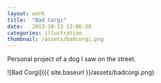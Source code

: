 ```yaml
---
layout: work
title:  "Bad Corgi"
date:   2013-10-13 13:06:39
categories: illustration
thumbnail: /assets/badcorgi.png
---
```


Personal project of a dog I saw on the street.

![Bad Corgi]({{ site.baseurl }}/assets/badcorgi.png)

[jekyll-gh]: https://github.com/mojombo/jekyll
[jekyll]:    http://jekyllrb.com
